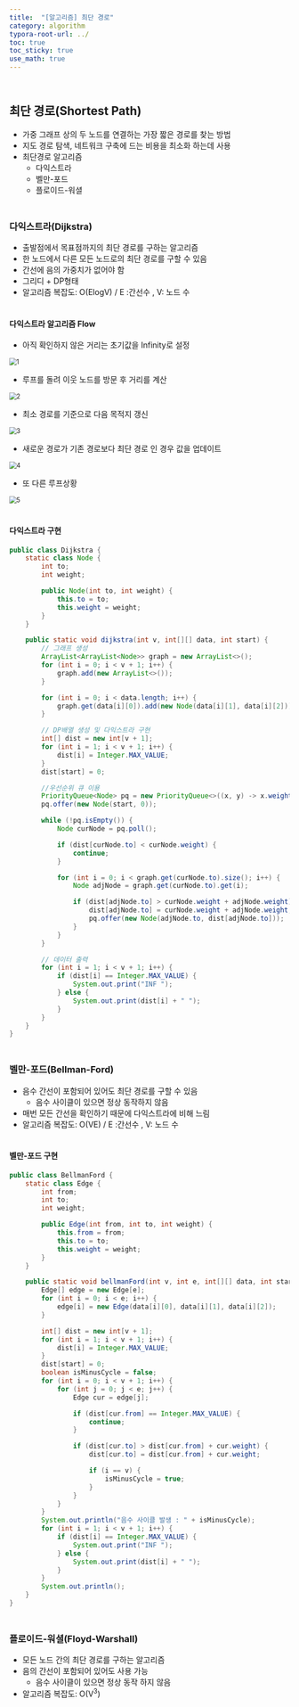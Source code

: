 ```yaml
---
title:  "[알고리즘] 최단 경로"
category: algorithm
typora-root-url: ../
toc: true
toc_sticky: true
use_math: true
---
```


## <br>최단 경로(Shortest Path)

- 가중 그래프 상의 두 노드를 연결하는 가장 짧은 경로를 찾는 방법
- 지도 경로 탐색, 네트워크 구축에 드는 비용을 최소화 하는데 사용
- 최단경로 알고리즘
  - 다익스트라
  - 벨만-포드
  - 플로이드-워셜




### <br>다익스트라(Dijkstra)

- 출발점에서 목표점까지의 최단 경로를 구하는 알고리즘
- 한 노드에서 다른 모든 노드로의 최단 경로를 구할 수 있음
- 간선에 음의 가중치가 없어야 함
- 그리디 + DP형태
- 알고리즘 복잡도: O(ElogV) / E :간선수 , V: 노드 수



#### <br>다익스트라 알고리즘 Flow

- 아직 확인하지 않은 거리는 초기값을 Infinity로 설정

<img src="/images/2023-12-05-algorithm-shortestPath/1.gif" alt="1" style="zoom:80%;" />

- 루프를 돌려 이웃 노드를 방문 후 거리를 계산

<img src="/images/2023-12-05-algorithm-shortestPath/2.gif" alt="2" style="zoom:80%;" />

- 최소 경로를 기준으로 다음 목적지 갱신

<img src="/images/2023-12-05-algorithm-shortestPath/3.gif" alt="3" style="zoom:80%;" />

- 새로운 경로가 기존 경로보다 최단 경로 인 경우 값을 업데이트

<img src="/images/2023-12-05-algorithm-shortestPath/4.gif" alt="4" style="zoom:80%;" />

- 또 다른 루프상황

<img src="/images/2023-12-05-algorithm-shortestPath/5.gif" alt="5" style="zoom:80%;" />



#### <br>다익스트라 구현

```java
public class Dijkstra {
    static class Node {
        int to;
        int weight;

        public Node(int to, int weight) {
            this.to = to;
            this.weight = weight;
        }
    }

    public static void dijkstra(int v, int[][] data, int start) {
        // 그래프 생성
        ArrayList<ArrayList<Node>> graph = new ArrayList<>();
        for (int i = 0; i < v + 1; i++) {
            graph.add(new ArrayList<>());
        }

        for (int i = 0; i < data.length; i++) {
            graph.get(data[i][0]).add(new Node(data[i][1], data[i][2]));
        }

        // DP배열 생성 및 다익스트라 구현
        int[] dist = new int[v + 1];
        for (int i = 1; i < v + 1; i++) {
            dist[i] = Integer.MAX_VALUE;
        }
        dist[start] = 0;

        //우선순위 큐 이용
        PriorityQueue<Node> pq = new PriorityQueue<>((x, y) -> x.weight - y.weight);
        pq.offer(new Node(start, 0));

        while (!pq.isEmpty()) {
            Node curNode = pq.poll();

            if (dist[curNode.to] < curNode.weight) {
                continue;
            }

            for (int i = 0; i < graph.get(curNode.to).size(); i++) {
                Node adjNode = graph.get(curNode.to).get(i);

                if (dist[adjNode.to] > curNode.weight + adjNode.weight) {
                    dist[adjNode.to] = curNode.weight + adjNode.weight;
                    pq.offer(new Node(adjNode.to, dist[adjNode.to]));
                }
            }
        }

        // 데이터 출력
        for (int i = 1; i < v + 1; i++) {
            if (dist[i] == Integer.MAX_VALUE) {
                System.out.print("INF ");
            } else {
                System.out.print(dist[i] + " ");
            }
        }
    }
}
```



### <br>벨만-포드(Bellman-Ford)

- 음수 간선이 포함되어 있어도 최단 경로를 구할 수 있음
  - 음수 사이클이 있으면 정상 동작하지 않음
- 매번 모든 간선을 확인하기 때문에 다익스트라에 비해 느림
- 알고리즘 복잡도: O(VE) / E :간선수 , V: 노드 수



#### <br>벨만-포드 구현

```java
public class BellmanFord {
    static class Edge {
        int from;
        int to;
        int weight;

        public Edge(int from, int to, int weight) {
            this.from = from;
            this.to = to;
            this.weight = weight;
        }
    }

    public static void bellmanFord(int v, int e, int[][] data, int start) {
        Edge[] edge = new Edge[e];
        for (int i = 0; i < e; i++) {
            edge[i] = new Edge(data[i][0], data[i][1], data[i][2]);
        }

        int[] dist = new int[v + 1];
        for (int i = 1; i < v + 1; i++) {
            dist[i] = Integer.MAX_VALUE;
        }
        dist[start] = 0;
        boolean isMinusCycle = false;
        for (int i = 0; i < v + 1; i++) {
            for (int j = 0; j < e; j++) {
                Edge cur = edge[j];

                if (dist[cur.from] == Integer.MAX_VALUE) {
                    continue;
                }

                if (dist[cur.to] > dist[cur.from] + cur.weight) {
                    dist[cur.to] = dist[cur.from] + cur.weight;

                    if (i == v) {
                        isMinusCycle = true;
                    }
                }
            }
        }
        System.out.println("음수 사이클 발생 : " + isMinusCycle);
        for (int i = 1; i < v + 1; i++) {
            if (dist[i] == Integer.MAX_VALUE) {
                System.out.print("INF ");
            } else {
                System.out.print(dist[i] + " ");
            }
        }
        System.out.println();
    }
}
```



### <br>플로이드-워셜(Floyd-Warshall)

- 모든 노드 간의 최단 경로를 구하는 알고리즘
- 음의 간선이 포함되어 있어도 사용 가능
  - 음수 사이클이 있으면 정상 동작 하지 않음
- 알고리즘 복잡도: O(V<sup>3</sup>)
